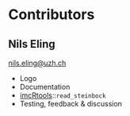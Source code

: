 # Contributors

## Nils Eling 

[nils.eling@uzh.ch](mailto:nils.eling@uzh.ch)

  - Logo
  - Documentation
  - [imcRtools](https://github.com/BodenmillerGroup/imcRtools)::`read_steinbock`
  - Testing, feedback & discussion
